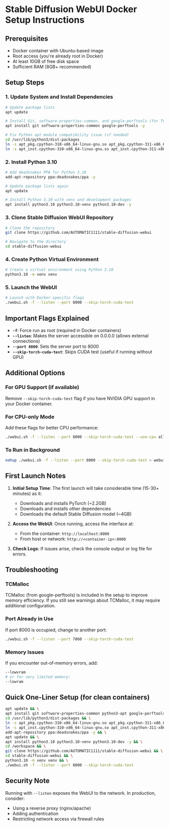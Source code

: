 # Stable Diffusion WebUI Docker Setup Instructions

## Prerequisites
- Docker container with Ubuntu-based image
- Root access (you're already root in Docker)
- At least 10GB of free disk space
- Sufficient RAM (8GB+ recommended)

## Setup Steps

### 1. Update System and Install Dependencies
```bash
# Update package lists
apt update

# Install Git, software-properties-common, and google-perftools (for TCMalloc)
apt install git software-properties-common google-perftools -y

# Fix Python apt module compatibility issue (if needed)
cd /usr/lib/python3/dist-packages
ln -s apt_pkg.cpython-310-x86_64-linux-gnu.so apt_pkg.cpython-311-x86_64-linux-gnu.so
ln -s apt_inst.cpython-310-x86_64-linux-gnu.so apt_inst.cpython-311-x86_64-linux-gnu.so
```

### 2. Install Python 3.10
```bash
# Add deadsnakes PPA for Python 3.10
add-apt-repository ppa:deadsnakes/ppa -y

# Update package lists again
apt update

# Install Python 3.10 with venv and development packages
apt install python3.10 python3.10-venv python3.10-dev -y
```

### 3. Clone Stable Diffusion WebUI Repository
```bash
# Clone the repository
git clone https://github.com/AUTOMATIC1111/stable-diffusion-webui

# Navigate to the directory
cd stable-diffusion-webui
```

### 4. Create Python Virtual Environment
```bash
# Create a virtual environment using Python 3.10
python3.10 -m venv venv
```

### 5. Launch the WebUI
```bash
# Launch with Docker-specific flags
./webui.sh -f --listen --port 8000 --skip-torch-cuda-test
```

## Important Flags Explained

- **`-f`**: Force run as root (required in Docker containers)
- **`--listen`**: Makes the server accessible on 0.0.0.0 (allows external connections)
- **`--port 8000`**: Sets the server port to 8000
- **`--skip-torch-cuda-test`**: Skips CUDA test (useful if running without GPU)

## Additional Options

### For GPU Support (if available)
Remove `--skip-torch-cuda-test` flag if you have NVIDIA GPU support in your Docker container.

### For CPU-only Mode
Add these flags for better CPU performance:
```bash
./webui.sh -f --listen --port 8000 --skip-torch-cuda-test --use-cpu all --precision full --no-half
```

### To Run in Background
```bash
nohup ./webui.sh -f --listen --port 8000 --skip-torch-cuda-test > webui.log 2>&1 &
```

## First Launch Notes

1. **Initial Setup Time**: The first launch will take considerable time (15-30+ minutes) as it:
   - Downloads and installs PyTorch (~2.2GB)
   - Downloads and installs other dependencies
   - Downloads the default Stable Diffusion model (~4GB)

2. **Access the WebUI**: Once running, access the interface at:
   - From the container: `http://localhost:8000`
   - From host or network: `http://<container-ip>:8000`

3. **Check Logs**: If issues arise, check the console output or log file for errors.

## Troubleshooting

### TCMalloc
TCMalloc (from google-perftools) is included in the setup to improve memory efficiency. If you still see warnings about TCMalloc, it may require additional configuration.

### Port Already in Use
If port 8000 is occupied, change to another port:
```bash
./webui.sh -f --listen --port 7860 --skip-torch-cuda-test
```

### Memory Issues
If you encounter out-of-memory errors, add:
```bash
--lowvram
# or for very limited memory:
--lowram
```

## Quick One-Liner Setup (for clean containers)

```bash
apt update && \
apt install git software-properties-common python3-apt google-perftools -y && \
cd /usr/lib/python3/dist-packages && \
ln -s apt_pkg.cpython-310-x86_64-linux-gnu.so apt_pkg.cpython-311-x86_64-linux-gnu.so 2>/dev/null && \
ln -s apt_inst.cpython-310-x86_64-linux-gnu.so apt_inst.cpython-311-x86_64-linux-gnu.so 2>/dev/null && \
add-apt-repository ppa:deadsnakes/ppa -y && \
apt update && \
apt install python3.10 python3.10-venv python3.10-dev -y && \
cd /workspace && \
git clone https://github.com/AUTOMATIC1111/stable-diffusion-webui && \
cd stable-diffusion-webui && \
python3.10 -m venv venv && \
./webui.sh -f --listen --port 8000 --skip-torch-cuda-test
```

## Security Note
Running with `--listen` exposes the WebUI to the network. In production, consider:
- Using a reverse proxy (nginx/apache)
- Adding authentication
- Restricting network access via firewall rules